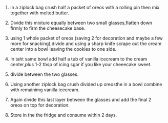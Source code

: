 1. in a ziplock bag crush half a packet of oreos with a rolling pin then mix together with melted butter.

2. Divide this mixture equally between two small glasses,flatten down firmly to firm the cheesecake base.

3. using 1 whole packet of oreos (saving 2 for decoration and maybe a few more for snacking),divide and using a sharp knife scrape out the cream center into a bowl leaving the cookies to one side.

4. In taht same bowl add half a tub of vanilla icecream to the cream center,plus 1-2  tbsp of icing sgar if you like your cheeecake sweet.

5. divide between the two glasses.

6. Using another ziplock bag crush divided up oreosthe in a bowl combine with remainimg vanilla icecream.

7. Again divide this last layer between the glasses and add the final 2 oreos on top for decoration.

8. Store in the the fridge and consume within 2 days.